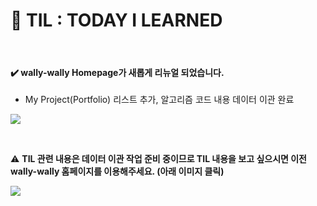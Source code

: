 # :pencil: TIL : TODAY I LEARNED

<br>

#### :heavy_check_mark: wally-wally Homepage가 새롭게 리뉴얼 되었습니다.

- My Project(Portfolio) 리스트 추가, 알고리즘 코드 내용 데이터 이관 완료

<a href="https://wally-wally.kr" target="_blank"><img src="https://user-images.githubusercontent.com/52685250/94023286-06b9b180-fdf1-11ea-854d-915258bfbbc4.png"></a>

<br>

:warning: <b>TIL 관련 내용은 데이터 이관 작업 준비 중이므로 TIL 내용을 보고 싶으시면 이전 wally-wally 홈페이지를 이용해주세요. (아래 이미지 클릭)</b>

<a href="https://wally-wally.tistory.com/" target="_blank"><img src="https://user-images.githubusercontent.com/52685250/81552167-f4992280-93bd-11ea-8278-d2a1bbb6daa6.JPG"></a>